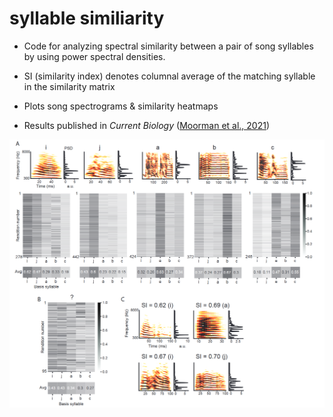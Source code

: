 # syllable similiarity

- Code for analyzing spectral similarity between a pair of song syllables by using power spectral densities.

- SI (similarity index) denotes columnal average of the matching syllable in the similarity matrix

- Plots song spectrograms & similarity heatmaps


- Results published in _Current Biology_ ([Moorman et al., 2021](https://www.sciencedirect.com/science/article/pii/S0960982221005431))


![plot](./img/figure.png)
